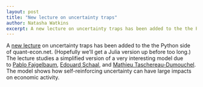 ```yaml
---
layout: post
title: "New lecture on uncertainty traps"
author: Natasha Watkins
excerpt: A new lecture on uncertainty traps has been added to the the Python side
---
```


A [new lecture](http://quant-econ.net/py/uncertainty_traps.html) on uncertainty traps has been added to the the Python side of quant-econ.net. (Hopefully we’ll get a Julia version up before too long.) The lecture studies a simplified version of a very interesting model due to [Pablo Fajgelbaum](http://economics.ucla.edu/person/pablo-fajgelbaum/), [Edouard Schaal](https://sites.google.com/site/edouardschaal/), and [Mathieu Taschereau-Dumouchel](https://www.mathtd.info). The model shows how self-reinforcing uncertainty can have large impacts on economic activity.

